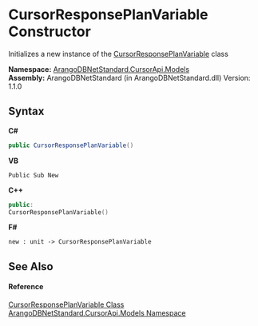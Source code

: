 # CursorResponsePlanVariable Constructor 
 

Initializes a new instance of the <a href="f7129ea6-9c2b-b5fa-aeb1-9857b6f43db4">CursorResponsePlanVariable</a> class

**Namespace:**&nbsp;<a href="35799343-7a53-6c3b-95d1-21ff990d1b8b">ArangoDBNetStandard.CursorApi.Models</a><br />**Assembly:**&nbsp;ArangoDBNetStandard (in ArangoDBNetStandard.dll) Version: 1.1.0

## Syntax

**C#**<br />
``` C#
public CursorResponsePlanVariable()
```

**VB**<br />
``` VB
Public Sub New
```

**C++**<br />
``` C++
public:
CursorResponsePlanVariable()
```

**F#**<br />
``` F#
new : unit -> CursorResponsePlanVariable
```


## See Also


#### Reference
<a href="f7129ea6-9c2b-b5fa-aeb1-9857b6f43db4">CursorResponsePlanVariable Class</a><br /><a href="35799343-7a53-6c3b-95d1-21ff990d1b8b">ArangoDBNetStandard.CursorApi.Models Namespace</a><br />
